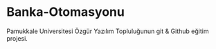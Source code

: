 Banka-Otomasyonu
================

Pamukkale Universitesi Özgür Yazılım Topluluğunun git &amp; Github eğitim projesi.
